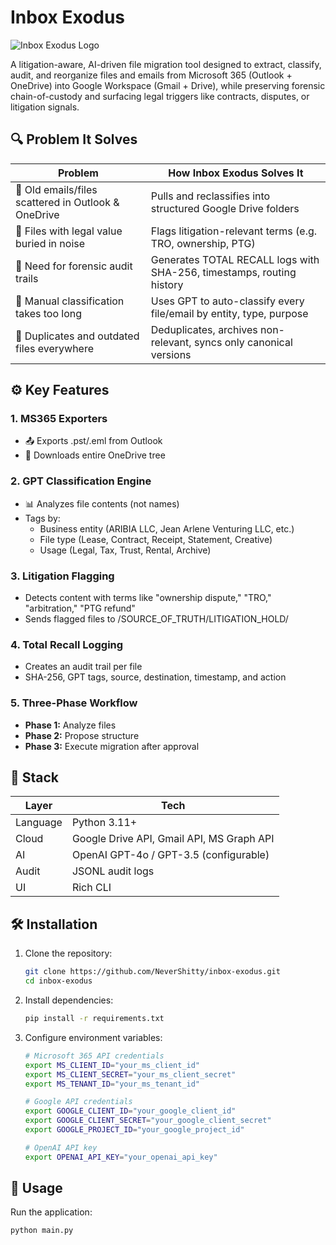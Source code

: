 # Inbox Exodus

![Inbox Exodus Logo](https://via.placeholder.com/150x150?text=Inbox+Exodus)

A litigation-aware, AI-driven file migration tool designed to extract, classify, audit, and reorganize files and emails from Microsoft 365 (Outlook + OneDrive) into Google Workspace (Gmail + Drive), while preserving forensic chain-of-custody and surfacing legal triggers like contracts, disputes, or litigation signals.

## 🔍 Problem It Solves

| Problem | How Inbox Exodus Solves It |
|---------|----------------------------|
| 🧃 Old emails/files scattered in Outlook & OneDrive | Pulls and reclassifies into structured Google Drive folders |
| 🧠 Files with legal value buried in noise | Flags litigation-relevant terms (e.g. TRO, ownership, PTG) |
| 📜 Need for forensic audit trails | Generates TOTAL RECALL logs with SHA-256, timestamps, routing history |
| 🤖 Manual classification takes too long | Uses GPT to auto-classify every file/email by entity, type, purpose |
| 🧺 Duplicates and outdated files everywhere | Deduplicates, archives non-relevant, syncs only canonical versions |

## ⚙️ Key Features

### 1. MS365 Exporters
- 📤 Exports .pst/.eml from Outlook
- 📁 Downloads entire OneDrive tree

### 2. GPT Classification Engine
- 📊 Analyzes file contents (not names)
- Tags by:
  - Business entity (ARIBIA LLC, Jean Arlene Venturing LLC, etc.)
  - File type (Lease, Contract, Receipt, Statement, Creative)
  - Usage (Legal, Tax, Trust, Rental, Archive)

### 3. Litigation Flagging
- Detects content with terms like "ownership dispute," "TRO," "arbitration," "PTG refund"
- Sends flagged files to /SOURCE_OF_TRUTH/LITIGATION_HOLD/

### 4. Total Recall Logging
- Creates an audit trail per file
- SHA-256, GPT tags, source, destination, timestamp, and action

### 5. Three-Phase Workflow
- **Phase 1:** Analyze files
- **Phase 2:** Propose structure
- **Phase 3:** Execute migration after approval

## 🧱 Stack

| Layer | Tech |
|-------|------|
| Language | Python 3.11+ |
| Cloud | Google Drive API, Gmail API, MS Graph API |
| AI | OpenAI GPT-4o / GPT-3.5 (configurable) |
| Audit | JSONL audit logs |
| UI | Rich CLI |

## 🛠️ Installation

1. Clone the repository:
   ```bash
   git clone https://github.com/NeverShitty/inbox-exodus.git
   cd inbox-exodus
   ```

2. Install dependencies:
   ```bash
   pip install -r requirements.txt
   ```

3. Configure environment variables:
   ```bash
   # Microsoft 365 API credentials
   export MS_CLIENT_ID="your_ms_client_id"
   export MS_CLIENT_SECRET="your_ms_client_secret"
   export MS_TENANT_ID="your_ms_tenant_id"
   
   # Google API credentials
   export GOOGLE_CLIENT_ID="your_google_client_id"
   export GOOGLE_CLIENT_SECRET="your_google_client_secret"
   export GOOGLE_PROJECT_ID="your_google_project_id"
   
   # OpenAI API key
   export OPENAI_API_KEY="your_openai_api_key"
   ```

## 🚀 Usage

Run the application:
```bash
python main.py

